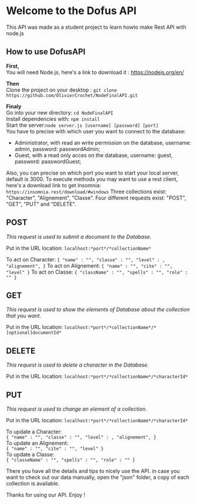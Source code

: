 # Welcome to the Dofus API 

This API was made as a student project to learn howto make Rest API with node.js

## How to use DofusAPI


 
**First,**  
You will need Node.js, here's a link to download it : https://nodejs.org/en/

**Then**  
Clone the project on your desktop : `git clone 
https://github.com/OlivierCrochet/NodeFinalAPI.git` 

**Finaly**  
Go into your new directory: `cd NodeFinalAPI`  
Install dependencies with: `npm install`  
Start the server:`node server.js [username] [password] [port]`   
You have to precise with which user you want to connect to the database: 
- Administrator, with read an write permission on the database, username: admin, password: passwordAdmin;
- Guest, with a read only acces on the database, username: guest, password: passwordGuest;

Also, you can precise on which port you want to start your local server, default is 3000.
To execute methods you may want to use a rest client, here's a download link to get Insomnia: `https://insomnia.rest/download/#windows`
Three collections exist: "Character", "Alignement", "Classe".
Four different requests exist: "POST", "GET", "PUT" and "DELETE".

## POST
*This request is used to submit a document to the Database.*

Put in the URL location:
`localhost:*port*/*collectionName*`

To act on Character: 
`{ "name" : "",
"classe" : "",
"level" : ,
"alignement", }`
To act on Alignement: 
`{ "name" : "",
"cite" : "",
"level" }`
To act on Classe:
`{ "className" : "",
"spells" : "",
"role" : "" }`

## GET
*This request is used to show the elements of Database about the collection that you want.*

Put in the URL location:
`localhost:*port*/*collectionName*/*[optional]documentId*`



## DELETE
*This request is used to delete a character in the Database.*

Put in the URL location:
`localhost:*port*/*collectionName*/*characterId*`

## PUT
*This request is used to change an element of a collection.*

Put in the URL location:
`localhost:*port*/*collectionName*/*characterId*`

To update a Character:  
`{ "name" : "", "classe" : "", "level" : , "alignement", }`  
To update an Alignement:  
`{ "name" : "", "cite" : "", "level" }`  
To update a Classe:  
`{ "classeName" : "", "spells" : "", "role" : "" }`

There you have all the details and tips to nicely use the API.
in case you want to check out our data manually, open the "json" folder, a copy of each collection is available.

Thanks for using our API.
Enjoy !
